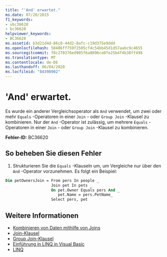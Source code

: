 ```yaml
---
title: "'And' erwartet."
ms.date: 07/20/2015
f1_keywords:
- vbc36620
- bc36620
helpviewer_keywords:
- BC36620
ms.assetid: b3d21d4d-86c0-44d2-8afc-c19d375e9ddd
ms.openlocfilehash: 50406ff759f2505cf4c54bb45d1d57aabc9c4655
ms.sourcegitcommit: f8c270376ed905f6a8896ce0fe25b4f4b38ff498
ms.translationtype: MT
ms.contentlocale: de-DE
ms.lasthandoff: 06/04/2020
ms.locfileid: "84398902"
---
```

# <a name="and-expected"></a>'And' erwartet.
Es wurde ein anderer Vergleichsoperator als `And` verwendet, um zwei oder mehr `Equals` -Operatoren in einer `Join` - oder `Group Join` -Klausel zu kombinieren. Nur der `And` -Operator ist zulässig, um mehrere `Equals` -Operatoren in einer `Join` - oder `Group Join` -Klausel zu kombinieren.  
  
 **Fehler-ID:** BC36620  
  
## <a name="to-correct-this-error"></a>So beheben Sie diesen Fehler  
  
1. Strukturieren Sie die `Equals` -Klauseln um, um Vergleiche nur über den `And` -Operator vorzunehmen. Es folgt ein Beispiel:  
  
```vb  
Dim petOwnersJoin = From pers In people _  
                    Join pet In pets _  
                    On pet.Owner Equals pers And _  
                       pet.Name = pers.PetName_  
                    Select pers, pet  
```  
  
## <a name="see-also"></a>Weitere Informationen

- [Kombinieren von Daten mithilfe von Joins](../programming-guide/language-features/linq/how-to-combine-data-with-linq-by-using-joins.md)
- [Join-Klausel](../language-reference/queries/join-clause.md)
- [Group Join-Klausel](../language-reference/queries/group-join-clause.md)
- [Einführung in LINQ in Visual Basic](../programming-guide/language-features/linq/introduction-to-linq.md)
- [LINQ](../programming-guide/language-features/linq/index.md)
